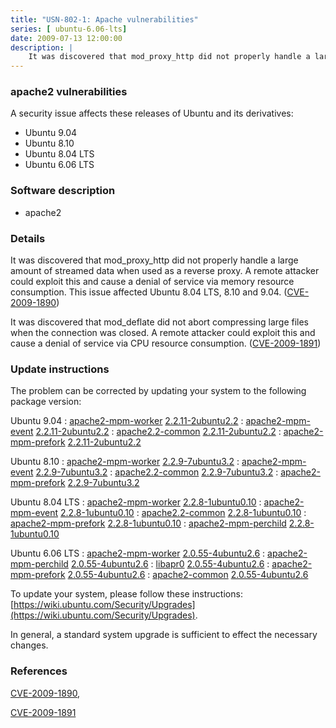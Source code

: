 ```yaml
---
title: "USN-802-1: Apache vulnerabilities"
series: [ ubuntu-6.06-lts]
date: 2009-07-13 12:00:00
description: |
    It was discovered that mod_proxy_http did not properly handle a large amount of streamed data when used as a reverse proxy. A remote attacker could exploit this and cause a denial of service via memory resource consumption. This issue affected Ubuntu 8.04 LTS, 8.10 and 9.04. ([CVE-2009-1890](http://people.ubuntu.com/~ubuntu-security/cve/CVE-2009-1890))
--- 
```

 
### apache2 vulnerabilities

A security issue affects these releases of Ubuntu and its derivatives:

* Ubuntu 9.04
* Ubuntu 8.10
* Ubuntu 8.04 LTS
* Ubuntu 6.06 LTS

### Software description

* apache2 

### Details

It was discovered that mod_proxy_http did not properly handle a large amount of streamed data when used as a reverse proxy. A remote attacker could exploit this and cause a denial of service via memory resource consumption. This issue affected Ubuntu 8.04 LTS, 8.10 and 9.04. ([CVE-2009-1890](http://people.ubuntu.com/~ubuntu-security/cve/CVE-2009-1890))

It was discovered that mod_deflate did not abort compressing large files when the connection was closed. A remote attacker could exploit this and cause a denial of service via CPU resource consumption. ([CVE-2009-1891](http://people.ubuntu.com/~ubuntu-security/cve/CVE-2009-1891)) 

### Update instructions

The problem can be corrected by updating your system to the following package version:

Ubuntu 9.04
 : [apache2-mpm-worker](https://launchpad.net/ubuntu/+source/apache2) <span> [2.2.11-2ubuntu2.2](https://launchpad.net/ubuntu/+source/apache2/2.2.11-2ubuntu2.2) </span> 
 : [apache2-mpm-event](https://launchpad.net/ubuntu/+source/apache2) <span> [2.2.11-2ubuntu2.2](https://launchpad.net/ubuntu/+source/apache2/2.2.11-2ubuntu2.2) </span> 
 : [apache2.2-common](https://launchpad.net/ubuntu/+source/apache2) <span> [2.2.11-2ubuntu2.2](https://launchpad.net/ubuntu/+source/apache2/2.2.11-2ubuntu2.2) </span> 
 : [apache2-mpm-prefork](https://launchpad.net/ubuntu/+source/apache2) <span> [2.2.11-2ubuntu2.2](https://launchpad.net/ubuntu/+source/apache2/2.2.11-2ubuntu2.2) </span> 

Ubuntu 8.10
 : [apache2-mpm-worker](https://launchpad.net/ubuntu/+source/apache2) <span> [2.2.9-7ubuntu3.2](https://launchpad.net/ubuntu/+source/apache2/2.2.9-7ubuntu3.2) </span> 
 : [apache2-mpm-event](https://launchpad.net/ubuntu/+source/apache2) <span> [2.2.9-7ubuntu3.2](https://launchpad.net/ubuntu/+source/apache2/2.2.9-7ubuntu3.2) </span> 
 : [apache2.2-common](https://launchpad.net/ubuntu/+source/apache2) <span> [2.2.9-7ubuntu3.2](https://launchpad.net/ubuntu/+source/apache2/2.2.9-7ubuntu3.2) </span> 
 : [apache2-mpm-prefork](https://launchpad.net/ubuntu/+source/apache2) <span> [2.2.9-7ubuntu3.2](https://launchpad.net/ubuntu/+source/apache2/2.2.9-7ubuntu3.2) </span> 

Ubuntu 8.04 LTS
 : [apache2-mpm-worker](https://launchpad.net/ubuntu/+source/apache2) <span> [2.2.8-1ubuntu0.10](https://launchpad.net/ubuntu/+source/apache2/2.2.8-1ubuntu0.10) </span> 
 : [apache2-mpm-event](https://launchpad.net/ubuntu/+source/apache2) <span> [2.2.8-1ubuntu0.10](https://launchpad.net/ubuntu/+source/apache2/2.2.8-1ubuntu0.10) </span> 
 : [apache2.2-common](https://launchpad.net/ubuntu/+source/apache2) <span> [2.2.8-1ubuntu0.10](https://launchpad.net/ubuntu/+source/apache2/2.2.8-1ubuntu0.10) </span> 
 : [apache2-mpm-prefork](https://launchpad.net/ubuntu/+source/apache2) <span> [2.2.8-1ubuntu0.10](https://launchpad.net/ubuntu/+source/apache2/2.2.8-1ubuntu0.10) </span> 
 : [apache2-mpm-perchild](https://launchpad.net/ubuntu/+source/apache2) <span> [2.2.8-1ubuntu0.10](https://launchpad.net/ubuntu/+source/apache2/2.2.8-1ubuntu0.10) </span> 

Ubuntu 6.06 LTS
 : [apache2-mpm-worker](https://launchpad.net/ubuntu/+source/apache2) <span> [2.0.55-4ubuntu2.6](https://launchpad.net/ubuntu/+source/apache2/2.0.55-4ubuntu2.6) </span> 
 : [apache2-mpm-perchild](https://launchpad.net/ubuntu/+source/apache2) <span> [2.0.55-4ubuntu2.6](https://launchpad.net/ubuntu/+source/apache2/2.0.55-4ubuntu2.6) </span> 
 : [libapr0](https://launchpad.net/ubuntu/+source/apache2) <span> [2.0.55-4ubuntu2.6](https://launchpad.net/ubuntu/+source/apache2/2.0.55-4ubuntu2.6) </span> 
 : [apache2-mpm-prefork](https://launchpad.net/ubuntu/+source/apache2) <span> [2.0.55-4ubuntu2.6](https://launchpad.net/ubuntu/+source/apache2/2.0.55-4ubuntu2.6) </span> 
 : [apache2-common](https://launchpad.net/ubuntu/+source/apache2) <span> [2.0.55-4ubuntu2.6](https://launchpad.net/ubuntu/+source/apache2/2.0.55-4ubuntu2.6) </span> 

To update your system, please follow these instructions: [https://wiki.ubuntu.com/Security/Upgrades](https://wiki.ubuntu.com/Security/Upgrades).

In general, a standard system upgrade is sufficient to effect the necessary changes. 

### References

 [CVE-2009-1890](http://people.ubuntu.com/~ubuntu-security/cve/CVE-2009-1890), 

 [CVE-2009-1891](http://people.ubuntu.com/~ubuntu-security/cve/CVE-2009-1891)
 
